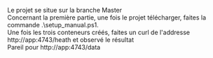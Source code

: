 Le projet se situe sur la branche Master
</br>
Concernant la première partie, une fois le projet télécharger, faites la commande .\setup_manual.ps1. </br>
Une fois les trois conteneurs créés, faites un curl de l'addresse http://app:4743/heath et observé le résultat </br>
Pareil pour http://app:4743/data
